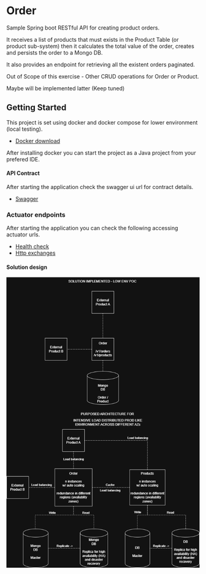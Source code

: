 Order
========
Sample Spring boot RESTful API for creating product orders.

It receives a list of products that must exists in the Product Table (or product sub-system) then it calculates the total value of the order, creates and persists the order to a Mongo DB.

It also provides an endpoint for retrieving all the existent orders paginated.

Out of Scope of this exercise - Other CRUD operations for Order or Product.

Maybe will be implemented latter (Keep tuned)

## Getting Started
This project is set using docker and docker compose for lower environment (local testing).

* [Docker download](https://docs.docker.com/get-started/get-docker/)

After installing docker you can start the project as a Java project from your prefered IDE.

#### API Contract
After starting the application check the swagger ui url for contract details.

* [Swagger](http://localhost:8080/swagger-ui/index.html)

### Actuator endpoints
After starting the application you can check the following accessing actuator urls.

* [Health check](http://localhost:8080/actuator/health)
* [Http exchanges](http://localhost:8080/actuator/httpexchanges)

#### Solution design
![Solution design](./solution_draw.png)
